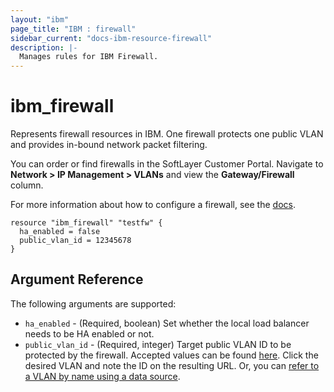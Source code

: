 ```yaml
---
layout: "ibm"
page_title: "IBM : firewall"
sidebar_current: "docs-ibm-resource-firewall"
description: |-
  Manages rules for IBM Firewall.
---
```


# ibm\_firewall

Represents firewall resources in IBM. One firewall protects one public VLAN and provides in-bound network packet filtering. 

You can order or find firewalls in the SoftLayer Customer Portal. Navigate to **Network > IP Management > VLANs** and view the  **Gateway/Firewall** column. 

For more information about how to configure a firewall, see the [docs](https://knowledgelayer.softlayer.com/procedure/configure-hardware-firewall-dedicated).

```hcl
resource "ibm_firewall" "testfw" {
  ha_enabled = false
  public_vlan_id = 12345678
}
```

## Argument Reference

The following arguments are supported:

* `ha_enabled` - (Required, boolean) Set whether the local load balancer needs to be HA enabled or not.
* `public_vlan_id` - (Required, integer) Target public VLAN ID to be protected by the firewall. Accepted values can be found [here](https://control.softlayer.com/network/vlans). Click the desired VLAN and note the ID on the resulting URL. Or, you can [refer to a VLAN by name using a data source](../d/network_vlan.html).
